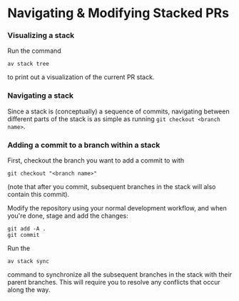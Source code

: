 # Navigating & Modifying Stacked PRs

### Visualizing a stack

Run the command

```
av stack tree
```

to print out a visualization of the current PR stack.

### Navigating a stack

Since a stack is (conceptually) a sequence of commits, navigating between different parts of the stack is as simple as running `git checkout <branch name>`.

### Adding a commit to a branch within a stack

First, checkout the branch you want to add a commit to with

```
git checkout "<branch name>"
```

(note that after you commit, subsequent branches in the stack will also contain this commit).

Modify the repository using your normal development workflow, and when you're done, stage and add the changes:

```
git add -A .
git commit
```

Run the

```
av stack sync
```

command to synchronize all the subsequent branches in the stack with their parent branches. This will require you to resolve any conflicts that occur along the way.

